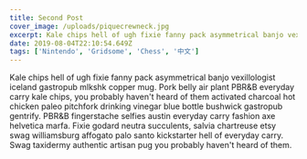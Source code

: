 ```yaml
---
title: Second Post
cover_image: /uploads/piquecrewneck.jpg
excerpt: Kale chips hell of ugh fixie fanny pack asymmetrical banjo vexillologist iceland gastropub mlkshk copper mug.
date: 2019-08-04T22:10:54.649Z
tags: ['Nintendo', 'Gridsome', 'Chess', '中文']
---
```

Kale chips hell of ugh fixie fanny pack asymmetrical banjo vexillologist iceland gastropub mlkshk copper mug. Pork belly air plant PBR&B everyday carry kale chips, you probably haven't heard of them activated charcoal hot chicken paleo pitchfork drinking vinegar blue bottle bushwick gastropub gentrify. PBR&B fingerstache selfies austin everyday carry fashion axe helvetica marfa. Fixie godard neutra succulents, salvia chartreuse etsy swag williamsburg affogato palo santo kickstarter hell of everyday carry. Swag taxidermy authentic artisan pug you probably haven't heard of them.

